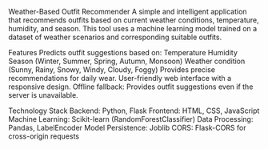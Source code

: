 Weather-Based Outfit Recommender
A simple and intelligent application that recommends outfits based on current weather conditions, temperature, humidity, and season. This tool uses a machine learning model trained on a dataset of weather scenarios and corresponding suitable outfits.

Features
Predicts outfit suggestions based on:
Temperature
Humidity
Season (Winter, Summer, Spring, Autumn, Monsoon)
Weather condition (Sunny, Rainy, Snowy, Windy, Cloudy, Foggy)
Provides precise recommendations for daily wear.
User-friendly web interface with a responsive design.
Offline fallback: Provides outfit suggestions even if the server is unavailable.

Technology Stack
Backend: Python, Flask
Frontend: HTML, CSS, JavaScript
Machine Learning: Scikit-learn (RandomForestClassifier)
Data Processing: Pandas, LabelEncoder
Model Persistence: Joblib
CORS: Flask-CORS for cross-origin requests
